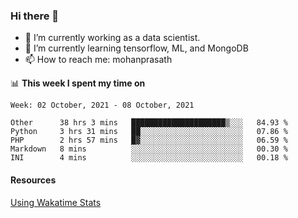 ### Hi there 👋

- 🔭 I’m currently working as a data scientist.
- 🌱 I’m currently learning tensorflow, ML, and MongoDB
- 📫 How to reach me: mohanprasath

📊 **This week I spent my time on**
<!--START_SECTION:waka-->
```text
Week: 02 October, 2021 - 08 October, 2021

Other      38 hrs 3 mins   █████████████████████▒░░░   84.93 % 
Python     3 hrs 31 mins   ██░░░░░░░░░░░░░░░░░░░░░░░   07.86 % 
PHP        2 hrs 57 mins   █▓░░░░░░░░░░░░░░░░░░░░░░░   06.59 % 
Markdown   8 mins          ░░░░░░░░░░░░░░░░░░░░░░░░░   00.30 % 
INI        4 mins          ░░░░░░░░░░░░░░░░░░░░░░░░░   00.18 % 
```
<!--END_SECTION:waka-->

#### Resources
[Using Wakatime Stats](https://github.com/marketplace/actions/waka-readme)
